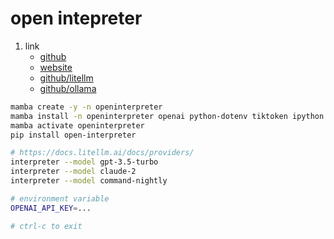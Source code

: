 # open intepreter

1. link
   * [github](https://github.com/KillianLucas/open-interpreter)
   * [website](https://openinterpreter.com/)
   * [github/litellm](https://github.com/BerriAI/litellm)
   * [github/ollama](https://github.com/jmorganca/ollama)

```bash
mamba create -y -n openinterpreter
mamba install -n openinterpreter openai python-dotenv tiktoken ipython jupyter_core jupyter_client scipy
mamba activate openinterpreter
pip install open-interpreter
```

```bash
# https://docs.litellm.ai/docs/providers/
interpreter --model gpt-3.5-turbo
interpreter --model claude-2
interpreter --model command-nightly

# environment variable
OPENAI_API_KEY=...

# ctrl-c to exit
```
